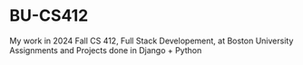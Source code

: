 # BU-CS412

My work in 2024 Fall CS 412, Full Stack Developement, at Boston University
Assignments and Projects done in Django + Python
